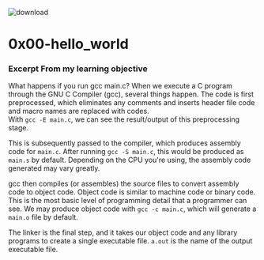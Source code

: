![download](https://user-images.githubusercontent.com/107848793/233779824-78d9c3f1-2437-413b-91be-4a9b5b8a4f5f.png)  
# 0x00-hello_world  
### Excerpt From my learning objective  
What happens if you run gcc main.c?
When we execute a C program through the GNU C Compiler (gcc), several things happen. The code is first preprocessed, which eliminates any comments and inserts header file code and macro names are replaced with codes.  
With `gcc -E main.c`, we can see the result/output of this preprocessing stage.

This is subsequently passed to the compiler, which produces assembly code for `main.c`. After running `gcc -S main.c`, this would be produced as `main.s` by default. Depending on the CPU you're using, the assembly code generated may vary greatly.

gcc then compiles (or assembles) the source files to convert assembly code to object code. Object code is similar to machine code or binary code. This is the most basic level of programming detail that a programmer can see. We may produce object code with `gcc -c main.c`, which will generate a `main.o` file by default.

The linker is the final step, and it takes our object code and any library programs to create a single executable file. `a.out` is the name of the output executable file.

